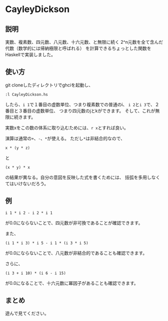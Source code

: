 # CayleyDickson

## 説明

実数、複素数、四元数、八元数、十六元数、と無限に続く
2^n元数を全て含んだ代数（数学的には帰納極限と呼ばれる）
を計算できるちょっとした関数をHaskellで実装しました。

## 使い方

git cloneしたディレクトリでghciを起動し、
```
:l CayleyDickson.hs
```
したら、`i 1`で１番目の虚数単位、つまり複素数での普通のi、
`i 2`と`i 3`で、２番目と３番目の虚数単位、
つまり四元数のjとkができます。
そして、これが無限に続きます。

実数xをこの数の体系に取り込むためには、`r x`とすれば良い。

演算は通常の`+`、`-`、`*`が使える。
ただし`*`は非結合的なので、
```
x * (y * z)
```
と
```
(x * y) * x
```
の結果が異なる。自分の意図を反映した式を書くためには、
括弧を多用しなくてはいけないだろう。

## 例

```
i 1 * i 2 - i 2 * i 1
```
が0.0にならないことで、四元数が非可換であることが確認できます。

また、
```
(i 1 * i 3) * i 5 - i 1 * (i 3 * i 5)
```
が0.0にならないことで、八元数が非結合的であることも確認できます。

さらに、
```
(i 3 + i 10) * (i 6 - i 15)
```
が0.0になることで、十六元数に冪因子があることも確認できます。

## まとめ

遊んで見てください。
